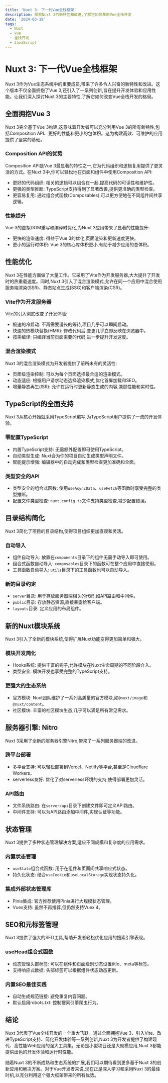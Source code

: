 ```yaml
---
title: 'Nuxt 3: 下一代Vue全栈框架'
description: 探索Nuxt 3的新特性和改进,了解它如何革新Vue全栈开发
date: '2024-03-19'
tags:
  - Nuxt
  - Vue
  - 全栈开发
  - JavaScript
---
```


# Nuxt 3: 下一代Vue全栈框架

Nuxt 3作为Vue生态系统中的重要成员,带来了许多令人兴奋的新特性和改进。这个版本不仅全面拥抱了Vue 3,还引入了一系列创新,旨在提升开发体验和应用性能。让我们深入探讨Nuxt 3的主要特性,了解它如何改变Vue全栈开发的格局。

## 全面拥抱Vue 3

Nuxt 3完全基于Vue 3构建,这意味着开发者可以充分利用Vue 3的所有新特性,包括Composition API、更好的性能和更小的包体积。这为构建高效、可维护的应用提供了坚实的基础。

### Composition API的优势

Composition API是Vue 3最显著的特性之一,它为代码组织和逻辑复用提供了更灵活的方式。在Nuxt 3中,你可以轻松地在页面和组件中使用Composition API:

- 更好的代码组织: 相关的逻辑可以组合在一起,提高代码的可读性和维护性。
- 更强的类型推断: TypeScript支持得到了显著改善,提供更准确的类型检查。
- 更容易复用: 通过组合式函数(Composables),可以更方便地在不同组件间共享逻辑。

### 性能提升

Vue 3的虚拟DOM重写和编译时优化,为Nuxt 3应用带来了显著的性能提升:

- 更快的渲染速度: 得益于Vue 3的优化,页面渲染和更新速度更快。
- 更小的运行时体积: Vue 3的核心库体积更小,有助于减少应用的总体积。

## 性能优化

Nuxt 3在性能方面做了大量工作。它采用了Vite作为开发服务器,大大提升了开发时的热重载速度。同时,Nuxt 3引入了混合渲染模式,允许在同一个应用中混合使用服务端渲染(SSR)、静态站点生成(SSG)和客户端渲染(CSR)。

### Vite作为开发服务器

Vite的引入彻底改变了开发体验:

- 极速的冷启动: 不再需要漫长的等待,项目几乎可以瞬间启动。
- 快速的热模块替换(HMR): 修改代码后,变更几乎立即反映在浏览器中。
- 按需编译: 只编译当前页面需要的代码,进一步提升开发速度。

### 混合渲染模式

Nuxt 3的混合渲染模式为开发者提供了前所未有的灵活性:

- 页面级渲染控制: 可以为每个页面选择最合适的渲染模式。
- 动态适应: 根据用户请求动态选择渲染模式,优化首屏加载和SEO。
- 增量静态再生(ISR): 允许在运行时更新静态生成的内容,兼顾性能和实时性。

## TypeScript的全面支持

Nuxt 3从核心开始就采用TypeScript编写,为TypeScript用户提供了一流的开发体验。

### 零配置TypeScript

- 内置TypeScript支持: 无需额外配置即可使用TypeScript。
- 自动类型生成: Nuxt会为你的项目自动生成类型声明文件。
- 智能提示增强: 编辑器中的自动完成和类型检查更加准确和全面。

### 类型安全的API

- 类型安全的组合式函数: 使用`useAsyncData`、`useFetch`等函数时享受完整的类型推断。
- 配置文件类型检查: `nuxt.config.ts`文件支持类型检查,减少配置错误。

## 目录结构简化

Nuxt 3简化了项目的目录结构,使得项目组织更加直观和灵活。

### 自动导入

- 组件自动导入: 放置在`components`目录下的组件无需手动导入即可使用。
- 组合式函数自动导入: `composables`目录下的函数可在整个应用中直接使用。
- 工具函数自动导入: `utils`目录下的工具函数也可以自动导入。

### 新的目录约定

- `server`目录: 用于存放服务器端相关的代码,如API路由和中间件。
- `public`目录: 存放静态资源,直接暴露给客户端。
- `layouts`目录: 定义应用的布局组件。

## 新的Nuxt模块系统

Nuxt 3引入了全新的模块系统,使得扩展Nuxt功能变得更加简单和强大。

### 模块开发简化

- Hooks系统: 提供丰富的钩子,允许模块在Nuxt生命周期的不同阶段介入。
- 类型安全: 模块开发也享受完整的TypeScript支持。

### 更强大的生态系统

- 官方模块: Nuxt团队维护了一系列高质量的官方模块,如`@nuxt/image`和`@nuxt/content`。
- 社区模块: 丰富的社区模块生态,几乎可以满足所有常见需求。

## 服务器引擎: Nitro

Nuxt 3采用了全新的服务器引擎Nitro,带来了一系列服务器端的改进。

### 跨平台部署

- 多平台支持: 可以轻松部署到Vercel、Netlify等平台,甚至是Cloudflare Workers。
- serverless友好: 优化了对serverless环境的支持,使得部署更加灵活。

### API路由

- 文件系统路由: 在`server/api`目录下创建文件即可定义API路由。
- 中间件支持: 可以为API路由添加中间件,实现认证等功能。

## 状态管理

Nuxt 3提供了多种状态管理解决方案,适应不同规模和复杂度的应用需求。

### 内置状态管理

- `useState`组合式函数: 用于在组件和页面间共享响应式状态。
- 持久化状态: 结合`useCookie`和`useLocalStorage`实现状态持久化。

### 集成外部状态管理库

- Pinia集成: 官方推荐使用Pinia进行大规模状态管理。
- Vuex支持: 虽然不再推荐,但仍然支持Vuex 4。

## SEO和元标签管理

Nuxt 3提供了强大的SEO工具,帮助开发者轻松优化应用的搜索引擎表现。

### useHead组合式函数

- 动态管理头部标签: 可以在组件和页面级别动态设置title、meta等标签。
- 支持响应式数据: 头部标签可以根据组件状态动态更新。

### 内置SEO最佳实践

- 自动生成规范链接: 避免重复内容问题。
- 默认启用robots.txt: 控制搜索引擎爬虫行为。

## 结论

Nuxt 3代表了Vue全栈开发的一个重大飞跃。通过全面拥抱Vue 3、引入Vite、改进TypeScript支持、简化开发体验等一系列创新,Nuxt 3为开发者提供了构建现代、高性能Web应用的强大工具集。无论是小型项目还是大规模应用,Nuxt 3都能提供出色的开发体验和运行时性能。

随着Nuxt 3的不断成熟和生态系统的扩展,我们可以期待看到更多基于Nuxt 3的创新应用和解决方案。对于Vue开发者来说,现在正是深入学习和采用Nuxt 3的最佳时机,以充分利用这个强大框架带来的所有优势。
